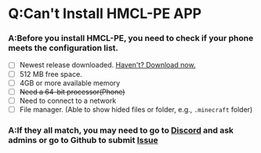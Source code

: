 # Q:Can't Install HMCL-PE APP

### **A:Before you install HMCL-PE, you need to check if your phone meets the configuration list.**

* [ ] Newest release downloaded. [Haven't? Download now.](https://github.com/Tungstend/HMCL-PE/releases)
* [ ] 512 MB free space.
* [ ] 4GB or more available memory
* [ ] ~~Need a 64-bit processor(Phone)~~
* [ ] Need to connect to a network
* [ ] File manager. (Able to show hided files or folder, e.g., `.minecraft` folder)

### **A:If they all match, you may need to go to** [Discord](https://discord.com/invite/c79XjKHy4S) **and ask admins or go to Github to submit** [Issue](https://github.com/Tungstend/HMCL-PE/issues)
